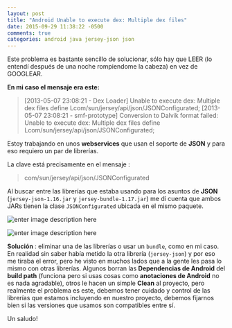 ```yaml
---
layout: post
title: "Android Unable to execute dex: Multiple dex files"
date: 2015-09-29 11:38:22 -0500
comments: true
categories: android java jersey-json json
---
```


Este problema es bastante sencillo de solucionar, sólo hay que LEER (lo entendí después de una noche rompiendome la cabeza) en vez de GOOGLEAR.

**En mi caso el mensaje era este:**

> [2013-05-07 23:08:21 - Dex Loader] Unable to execute dex: Multiple dex files define Lcom/sun/jersey/api/json/JSONConfigurated;
> [2013-05-07 23:08:21 - smf-prototype] Conversion to Dalvik format failed: Unable to execute dex: Multiple dex files define Lcom/sun/jersey/api/json/JSONConfigurated;

Estoy trabajando en unos **webservices** que usan el soporte de **JSON** y para eso requiero un par de librerías.

<!--more--> 

La clave está precisamente en el mensaje :  
> com/sun/jersey/api/json/JSONConfigurated

Al buscar entre las librerías que estaba usando para los asuntos de **JSON** (`jersey-json-1.16.jar` y `jersey-bundle-1.17.jar`) me dí cuenta que ambos JARs tienen la clase `JSONConfigurated` ubicada en el mismo paquete.

![enter image description here](http://1.bp.blogspot.com/-e_SS03hFSSw/UYpjIpX6A1I/AAAAAAAAAD0/BVAwux4Dfp4/s1600/json+1.png)

![enter image description here](http://3.bp.blogspot.com/-5to6ccF1tbk/UYpjlQhgYwI/AAAAAAAAAD8/GQu0Dwe-ABo/s1600/json+2.png)

**Solución** : eliminar una de las librerías o usar un `bundle`, como en mi caso. En realidad sin saber había metido la otra librería (`jersey-json`) y por eso me tiraba el error, pero he visto en muchos lados que a la gente les pasa lo mismo con otras librerías.
Algunos borran las **Dependencias de Android** del **build path** (funciona pero si usas cosas como **anotaciones de Android** no es nada agradable), otros le hacen un simple **Clean** al proyecto, pero realmente el problema es este, debemos tener cuidado y control de las librerías que estamos incluyendo en nuestro proyecto, debemos fijarnos bien si las versiones que usamos son compatibles entre sí.

Un saludo! 